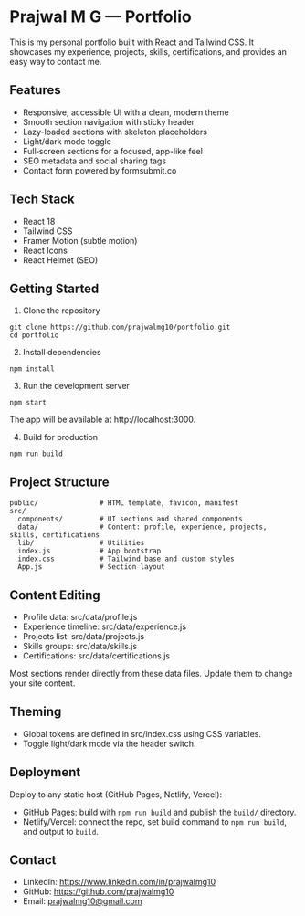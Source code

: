 # Prajwal M G — Portfolio

This is my personal portfolio built with React and Tailwind CSS. It showcases my experience, projects, skills, certifications, and provides an easy way to contact me.

## Features

- Responsive, accessible UI with a clean, modern theme
- Smooth section navigation with sticky header
- Lazy-loaded sections with skeleton placeholders
- Light/dark mode toggle
- Full‑screen sections for a focused, app-like feel
- SEO metadata and social sharing tags
- Contact form powered by formsubmit.co

## Tech Stack

- React 18
- Tailwind CSS
- Framer Motion (subtle motion)
- React Icons
- React Helmet (SEO)

## Getting Started

1) Clone the repository
```
git clone https://github.com/prajwalmg10/portfolio.git
cd portfolio
```

2) Install dependencies
```
npm install
```

3) Run the development server
```
npm start
```
The app will be available at http://localhost:3000.

4) Build for production
```
npm run build
```

## Project Structure

```
public/               # HTML template, favicon, manifest
src/
  components/         # UI sections and shared components
  data/               # Content: profile, experience, projects, skills, certifications
  lib/                # Utilities
  index.js            # App bootstrap
  index.css           # Tailwind base and custom styles
  App.js              # Section layout
```

## Content Editing

- Profile data: src/data/profile.js
- Experience timeline: src/data/experience.js
- Projects list: src/data/projects.js
- Skills groups: src/data/skills.js
- Certifications: src/data/certifications.js

Most sections render directly from these data files. Update them to change your site content.

## Theming

- Global tokens are defined in src/index.css using CSS variables.
- Toggle light/dark mode via the header switch.

## Deployment

Deploy to any static host (GitHub Pages, Netlify, Vercel):

- GitHub Pages: build with `npm run build` and publish the `build/` directory.
- Netlify/Vercel: connect the repo, set build command to `npm run build`, and output to `build`.

## Contact

- LinkedIn: https://www.linkedin.com/in/prajwalmg10
- GitHub: https://github.com/prajwalmg10
- Email: prajwalmg10@gmail.com

